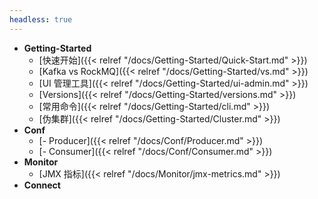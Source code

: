 ```yaml
---
headless: true
---
```


* **Getting-Started**
  * [快速开始]({{< relref "/docs/Getting-Started/Quick-Start.md" >}})
  * [Kafka vs RockMQ]({{< relref "/docs/Getting-Started/vs.md" >}})
  * [UI 管理工具]({{< relref "/docs/Getting-Started/ui-admin.md" >}})
  * [Versions]({{< relref "/docs/Getting-Started/versions.md" >}})
  * [常用命令]({{< relref "/docs/Getting-Started/cli.md" >}})
  * [伪集群]({{< relref "/docs/Getting-Started/Cluster.md" >}})
* **Conf**
  * [- Producer]({{< relref "/docs/Conf/Producer.md" >}})
  * [- Consumer]({{< relref "/docs/Conf/Consumer.md" >}}) 
* **Monitor**
  * [JMX 指标]({{< relref "/docs/Monitor/jmx-metrics.md" >}})
* **Connect**


